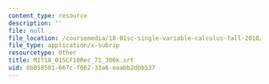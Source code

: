 ```yaml
---
content_type: resource
description: ''
file: null
file_location: /coursemedia/18-01sc-single-variable-calculus-fall-2010/8b858501667cf66233a6eaabb2dbb537_MIT18_01SCF10Rec_71_300k.srt
file_type: application/x-subrip
resourcetype: Other
title: MIT18_01SCF10Rec_71_300k.srt
uid: 8b858501-667c-f662-33a6-eaabb2dbb537
---
```

